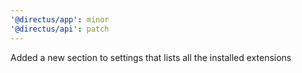```yaml
---
'@directus/app': minor
'@directus/api': patch
---
```


Added a new section to settings that lists all the installed extensions

